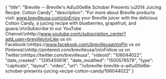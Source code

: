 {
    "title": "Breville -- Breville's Ad\u00e8le Schober Presents \u2014 Juicing Recipe: Cotton Candy",
    "description": "For more about Breville products visit: www.brevilleusa.com\n\nEnjoy your Breville juicer with the delicious Cotton Candy, a juicing recipe with blueberries, grapefruit, and guava.\n\nSubscribe to our YouTube Channel:\nhttp:\/\/www.youtube.com\/subscription_center?add_user=breville\n\nLike us on Facebook:\nhttps:\/\/www.facebook.com\/brevilleusa\n\nPin us on Pinterest:\nhttp:\/\/pinterest.com\/brevilleusa\/\n\nFollow us on Twitter:\nhttps:\/\/twitter.com\/brevilleusa",
    "videoid": "106044022",
    "date_created": "1295450618",
    "date_modified": "1500576579",
    "type": "captivate",
    "layout": "video",
    "url": "\/v\/breville-breville-s-ad\u00e8le-schober-presents-juicing-recipe-cotton-candy\/106044022"
}